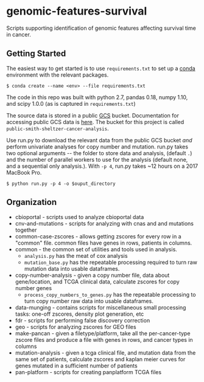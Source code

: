 # genomic-features-survival
Scripts supporting identification of genomic features affecting survival time in cancer.

## Getting Started

The easiest way to get started is to use `requirements.txt` to set up a [conda](https://conda.io/docs/) environment with the relevant packages.

```$ conda create --name <env> --file requirements.txt```

The code in this repo was built with python 2.7, pandas 0.18, numpy 1.10, and scipy 1.0.0 (as is captured in `requirements.txt`)

The source data is stored in a public [GCS](https://cloud.google.com/storage/) bucket. Documentation for accessing public GCS data is [here](https://cloud.google.com/storage/docs/access-public-data). The bucket for this project is called `public-smith-sheltzer-cancer-analysis`.

Use run.py to download the relevant data from the public GCS bucket *and* perform univariate analyses for copy number and mutation.
run.py takes two optional arguments -- the folder to store data and analysis, (default `.`) and the number of parallel workers to use for the analysis (default none, and a sequential only analysis.). With `-p 4`, run.py takes ~12 hours on a 2017 MacBook Pro.

```$ python run.py -p 4 -o $ouput_directory```


## Organization

 * cbioportal - scripts used to analyze cbioportal data
 * cnv-and-mutations - scripts for analyzing with cnas and and mutations together
 * common-case-zscores - allows getting zscores for every row in a "common" file. common files have genes in rows, patients in columns.
 * common - the common set of utilities and tools used in analysis.
    - `analysis.py` has the meat of cox analysis
    - `mutation_base.py` has the repeatable processing required to turn raw mutation data into usable dataframes.
 * copy-number-analysis - given a copy number file, data about gene/location, and TCGA clinical data, calculate zscores for copy number genes
    - `process_copy_numbers_to_genes.py` has the repeatable processing to turn copy number raw data into usable dataframes.
 * data-munging - contains scripts for miscellaneous small processing tasks: one-off zscores, density plot generation, etc
 * fdr - scripts for performing false discovery correction
 * geo - scripts for analyzing zscores for GEO files
 * make-pancan - given a filetype/platform, take all the per-cancer-type zscore files and produce a file with genes in rows, and cancer types in columns
 * mutation-analysis - given a tcga clinical file, and mutation data from the same set of
patients, calculate zscores and kaplan meier curves for genes mutated in a sufficient number of patients
 * pan-platform - scripts for creating panplatform TCGA files
